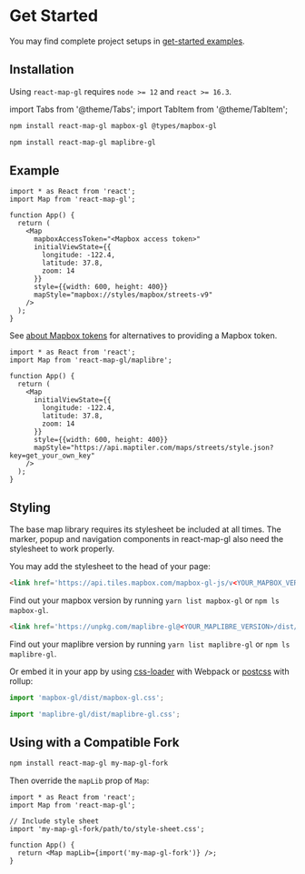 # Get Started

You may find complete project setups in [get-started examples](https://github.com/visgl/react-map-gl/tree/7.1-release/examples/get-started).

## Installation

Using `react-map-gl` requires `node >= 12` and `react >= 16.3`.

import Tabs from '@theme/Tabs';
import TabItem from '@theme/TabItem';

<Tabs groupId="map-library">
  <TabItem value="mapbox" label="Mapbox">

```bash
npm install react-map-gl mapbox-gl @types/mapbox-gl
```

  </TabItem>
  <TabItem value="maplibre" label="Maplibre">

```bash
npm install react-map-gl maplibre-gl
```

  </TabItem>
</Tabs>

## Example

<Tabs groupId="map-library">
  <TabItem value="mapbox" label="Mapbox">

```tsx title="app.tsx"
import * as React from 'react';
import Map from 'react-map-gl';

function App() {
  return (
    <Map
      mapboxAccessToken="<Mapbox access token>"
      initialViewState={{
        longitude: -122.4,
        latitude: 37.8,
        zoom: 14
      }}
      style={{width: 600, height: 400}}
      mapStyle="mapbox://styles/mapbox/streets-v9"
    />
  );
}
```

See [about Mapbox tokens](./mapbox-tokens.md) for alternatives to providing a Mapbox token.

  </TabItem>
  <TabItem value="maplibre" label="Maplibre">

```tsx title="app.tsx"
import * as React from 'react';
import Map from 'react-map-gl/maplibre';

function App() {
  return (
    <Map
      initialViewState={{
        longitude: -122.4,
        latitude: 37.8,
        zoom: 14
      }}
      style={{width: 600, height: 400}}
      mapStyle="https://api.maptiler.com/maps/streets/style.json?key=get_your_own_key"
    />
  );
}
```

  </TabItem>
</Tabs>


## Styling

The base map library requires its stylesheet be included at all times. The marker, popup and navigation components in react-map-gl also need the stylesheet to work properly.

You may add the stylesheet to the head of your page:

<Tabs groupId="map-library">
  <TabItem value="mapbox" label="Mapbox">

```html title="index.html"
<link href='https://api.tiles.mapbox.com/mapbox-gl-js/v<YOUR_MAPBOX_VERSION>/mapbox-gl.css' rel='stylesheet' />
```

Find out your mapbox version by running `yarn list mapbox-gl` or `npm ls mapbox-gl`.

  </TabItem>
  <TabItem value="maplibre" label="Maplibre">

```html title="index.html"
<link href='https://unpkg.com/maplibre-gl@<YOUR_MAPLIBRE_VERSION>/dist/maplibre-gl.css' rel='stylesheet' />
```

Find out your maplibre version by running `yarn list maplibre-gl` or `npm ls maplibre-gl`.

  </TabItem>
</Tabs>

Or embed it in your app by using [css-loader](https://webpack.github.io/docs/stylesheets.html) with Webpack or [postcss](https://www.npmjs.com/package/rollup-plugin-postcss) with rollup:

<Tabs groupId="map-library">
  <TabItem value="mapbox" label="Mapbox">

```ts title="app.tsx"
import 'mapbox-gl/dist/mapbox-gl.css';
```

  </TabItem>
  <TabItem value="maplibre" label="Maplibre">

```ts title="app.tsx"
import 'maplibre-gl/dist/maplibre-gl.css';
```

  </TabItem>
</Tabs>


## Using with a Compatible Fork

```bash
npm install react-map-gl my-map-gl-fork
```

Then override the `mapLib` prop of `Map`:

```tsx title="app.tsx"
import * as React from 'react';
import Map from 'react-map-gl';

// Include style sheet
import 'my-map-gl-fork/path/to/style-sheet.css';

function App() {
  return <Map mapLib={import('my-map-gl-fork')} />;
}
```
